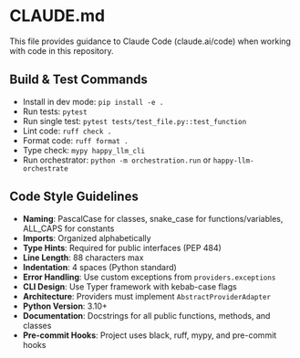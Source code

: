 # CLAUDE.md

This file provides guidance to Claude Code (claude.ai/code) when working with code in this repository.

## Build & Test Commands
- Install in dev mode: `pip install -e .`
- Run tests: `pytest`
- Run single test: `pytest tests/test_file.py::test_function`
- Lint code: `ruff check .`
- Format code: `ruff format .`
- Type check: `mypy happy_llm_cli`
- Run orchestrator: `python -m orchestration.run` or `happy-llm-orchestrate`

## Code Style Guidelines
- **Naming**: PascalCase for classes, snake_case for functions/variables, ALL_CAPS for constants
- **Imports**: Organized alphabetically
- **Type Hints**: Required for public interfaces (PEP 484)
- **Line Length**: 88 characters max
- **Indentation**: 4 spaces (Python standard)
- **Error Handling**: Use custom exceptions from `providers.exceptions`
- **CLI Design**: Use Typer framework with kebab-case flags
- **Architecture**: Providers must implement `AbstractProviderAdapter`
- **Python Version**: 3.10+
- **Documentation**: Docstrings for all public functions, methods, and classes
- **Pre-commit Hooks**: Project uses black, ruff, mypy, and pre-commit hooks